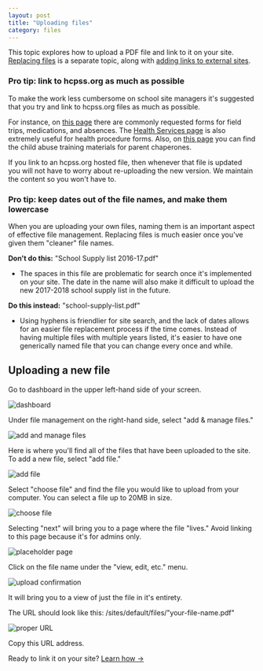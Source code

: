 ```yaml
---
layout: post
title: "Uploading files"
category: files
---
```


This topic explores how to upload a PDF file and link to it on your site. [Replacing files](/schoolsites-help/files/2014/07/15/replacing-files/) is a separate topic, along with [adding links to external sites](/schoolsites-help/edit/2014/07/15/adding-links/).

<div id="list">
<h3><i class="fa fa-angle-right" aria-hidden="true"></i> Pro tip: link to hcpss.org as much as possible</h3>
	<div class="hide hide--content">
		<p>To make the work less cumbersome on school site managers it's suggested that you try and link to hcpss.org files as much as possible.</p>
		<p>For instance, on <a href="http://www.hcpss.org/about-us/forms/">this page</a> there are commonly requested forms for field trips, medications, and absences. The <a href="http://www.hcpss.org/health/">Health Services page</a> is also extremely useful for health procedure forms. Also, on <a href="http://www.hcpss.org/parents/">this page</a> you can find the child abuse training materials for parent chaperones. </p>
		<p>If you link to an hcpss.org hosted file, then whenever that file is updated you will not have to worry about re-uploading the new version. We maintain the content so you won't have to.</p>
	</div>
</div>

<h3>Pro tip: keep dates out of the file names, and make them lowercase</h3>
<p>When you are uploading your own files, naming them is an important aspect of effective file management. Replacing files is much easier once you've given them "cleaner" file names.</p>
<p><strong>Don't do this:</strong> "School Supply list 2016-17.pdf"</p>
<ul>
  <li>The spaces in this file are problematic for search once it's implemented on your site. The date in the name will also make it difficult to upload the new 2017-2018 school supply list in the future. </li>
</ul>
<p><strong>Do this instead:</strong> "school-supply-list.pdf"</p>
<ul>
  <li>Using hyphens is friendlier for site search, and the lack of dates allows for an easier file replacement process if the time comes. Instead of having multiple files with multiple years listed, it's easier to have one generically named file that you can change every once and while. </li>
</ul>

<a id="uploading"></a>

## Uploading a new file

Go to dashboard in the upper left-hand side of your screen.

![dashboard](/schoolsites-help/images/dashboard.png)

Under file management on the right-hand side, select "add & manage files."

![add and manage files](/schoolsites-help/images/uploading/add-manage-files.png)

Here is where you'll find all of the files that have been uploaded to the site. To add a new file, select "add file."

![add file](/schoolsites-help/images/uploading/add-file-button.png)

Select "choose file" and find the file you would like to upload from your computer. You can select a file up to 20MB in size.

![choose file](/schoolsites-help/images/uploading/choose-file.png)

Selecting "next" will bring you to a page where the file "lives." Avoid linking to this page because it's for admins only.

![placeholder page](/schoolsites-help/images/uploading/placeholder-page.png)

Click on the file name under the "view, edit, etc." menu.

![upload confirmation](/schoolsites-help/images/uploading/get-file-link.png)

It will bring you to a view of just the file in it's entirety.

The URL should look like this: /sites/default/files/"your-file-name.pdf"

![proper URL](/schoolsites-help/images/uploading/pdf-url.png)

Copy this URL address.

Ready to link it on your site? <a href="/schoolsites-help/edit/2014/07/15/adding-links/">Learn how &rarr;</a>
